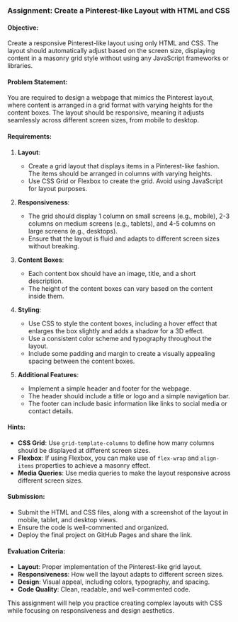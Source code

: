 ### Assignment: Create a Pinterest-like Layout with HTML and CSS

#### Objective:
Create a responsive Pinterest-like layout using only HTML and CSS. The layout should automatically adjust based on the screen size, displaying content in a masonry grid style without using any JavaScript frameworks or libraries.

#### Problem Statement:
You are required to design a webpage that mimics the Pinterest layout, where content is arranged in a grid format with varying heights for the content boxes. The layout should be responsive, meaning it adjusts seamlessly across different screen sizes, from mobile to desktop.

#### Requirements:
1. **Layout**:
   - Create a grid layout that displays items in a Pinterest-like fashion. The items should be arranged in columns with varying heights.
   - Use CSS Grid or Flexbox to create the grid. Avoid using JavaScript for layout purposes.

2. **Responsiveness**:
   - The grid should display 1 column on small screens (e.g., mobile), 2-3 columns on medium screens (e.g., tablets), and 4-5 columns on large screens (e.g., desktops).
   - Ensure that the layout is fluid and adapts to different screen sizes without breaking.

3. **Content Boxes**:
   - Each content box should have an image, title, and a short description. 
   - The height of the content boxes can vary based on the content inside them.

4. **Styling**:
   - Use CSS to style the content boxes, including a hover effect that enlarges the box slightly and adds a shadow for a 3D effect.
   - Use a consistent color scheme and typography throughout the layout.
   - Include some padding and margin to create a visually appealing spacing between the content boxes.

5. **Additional Features**:
   - Implement a simple header and footer for the webpage.
   - The header should include a title or logo and a simple navigation bar.
   - The footer can include basic information like links to social media or contact details.

#### Hints:
- **CSS Grid**: Use `grid-template-columns` to define how many columns should be displayed at different screen sizes.
- **Flexbox**: If using Flexbox, you can make use of `flex-wrap` and `align-items` properties to achieve a masonry effect.
- **Media Queries**: Use media queries to make the layout responsive across different screen sizes.

#### Submission:
- Submit the HTML and CSS files, along with a screenshot of the layout in mobile, tablet, and desktop views.
- Ensure the code is well-commented and organized.
- Deploy the final project on GitHub Pages and share the link.

#### Evaluation Criteria:
- **Layout**: Proper implementation of the Pinterest-like grid layout.
- **Responsiveness**: How well the layout adapts to different screen sizes.
- **Design**: Visual appeal, including colors, typography, and spacing.
- **Code Quality**: Clean, readable, and well-commented code.

This assignment will help you practice creating complex layouts with CSS while focusing on responsiveness and design aesthetics.